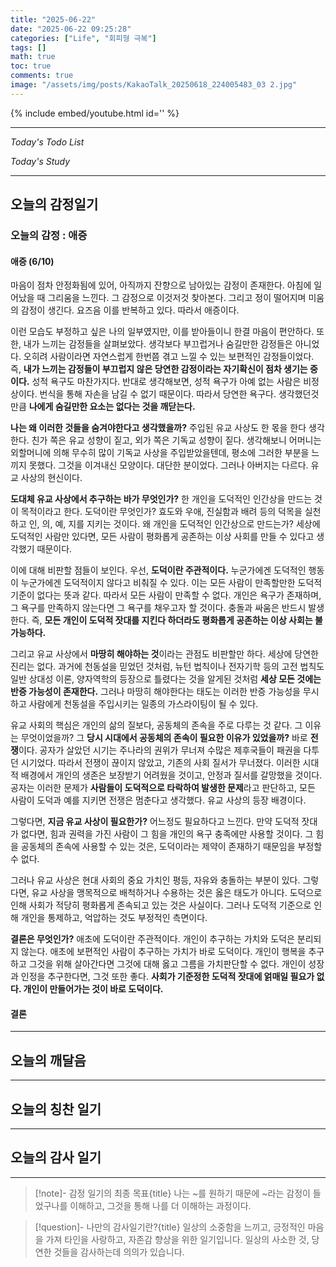 ```yaml
---
title: "2025-06-22"
date: "2025-06-22 09:25:28"
categories: ["Life", "회피형 극복"]
tags: []
math: true
toc: true
comments: true
image: "/assets/img/posts/KakaoTalk_20250618_224005483_03 2.jpg"
---
```


{% include embed/youtube.html id='' %}



---


_Today's Todo List_


_Today's Study_

---
## 오늘의 감정일기

### 오늘의 감정 : 애증

#### 애증 (6/10)
마음이 점차 안정화됨에 있어, 아직까지 잔향으로 남아있는 감정이 존재한다.
아침에 일어났을 때 그리움을 느낀다. 그 감정으로 이것저것 찾아본다. 그리고 정이 떨어지며 미움의 감정이 생긴다. 요즈음 이를 반복하고 있다. 따라서 애증이다.

이런 모습도 부정하고 싶은 나의 일부였지만, 이를 받아들이니 한결 마음이 편안하다. 또한, 내가 느끼는 감정들을 살펴보았다. 생각보다 부끄럽거나 숨길만한 감정들은 아니었다. 오히려 사람이라면 자연스럽게 한번쯤 겪고 느낄 수 있는 보편적인 감정들이었다. 즉, **내가 느끼는 감정들이 부끄럽지 않은 당연한 감정이라는 자기확신이 점차 생기는 중이다.** 성적 욕구도 마찬가지다. 반대로 생각해보면, 성적 욕구가 아예 없는 사람은 비정상이다. 번식을 통해 자손을 남길 수 없기 때문이다. 따라서 당연한 욕구다. 생각했던것 만큼 **나에게 숨길만한 요소는 없다는 것을 깨닫는다.**

**나는 왜 이러한 것들을 숨겨야한다고 생각했을까?** 주입된 유교 사상도 한 몫을 한다 생각한다. 친가 쪽은 유교 성향이 짙고, 외가 쪽은 기독교 성향이 짙다. 생각해보니 어머니는 외할머니에 의해 무수히 많이 기독교 사상을 주입받았을텐데, 평소에 그러한 부분을 느끼지 못했다. 그것을 이겨내신 모양이다. 대단한 분이었다. 그러나 아버지는 다르다. 유교 사상의 현신이다.

**도대체 유교 사상에서 추구하는 바가 무엇인가?** 한 개인을 도덕적인 인간상을 만드는 것이 목적이라고 한다. 도덕이란 무엇인가? 효도와 우애, 진실함과 배려 등의 덕목을 실천하고 인, 의, 예, 지를 지키는 것이다. 왜 개인을 도덕적인 인간상으로 만드는가? 세상에 도덕적인 사람만 있다면, 모든 사람이 평화롭게 공존하는 이상 사회를 만들 수 있다고 생각했기 때문이다.

이에 대해 비판할 점들이 보인다. 우선, **도덕이란 주관적이다.** 누군가에겐 도덕적인 행동이 누군가에겐 도덕적이지 않다고 비춰질 수 있다. 이는 모든 사람이 만족할만한 도덕적 기준이 없다는 뜻과 같다. 따라서 모든 사람이 만족할 수 없다. 개인은 욕구가 존재하며, 그 욕구를 만족하지 않는다면 그 욕구를 채우고자 할 것이다. 충돌과 싸움은 반드시 발생한다. 즉, **모든 개인이 도덕적 잣대를 지킨다 하더라도 평화롭게 공존하는 이상 사회는 불가능하다.**

그리고 유교 사상에서 **마땅히 해야하는 것**이라는 관점도 비판할만 하다. 세상에 당연한 진리는 없다. 과거에 천동설을 믿었던 것처럼, 뉴턴 법칙이나 전자기학 등의 고전 법칙도 일반 상대성 이론, 양자역학의 등장으로 틀렸다는 것을 알게된 것처럼 **세상 모든 것에는 반증 가능성이 존재한다.** 그러나 마땅히 해야한다는 태도는 이러한 반증 가능성을 무시하고 사람에게 천동설을 주입시키는 일종의 가스라이팅이 될 수 있다.

유교 사회의 핵심은 개인의 삶의 질보다, 공동체의 존속을 주로 다루는 것 같다. 그 이유는 무엇이었을까? 그 **당시 시대에서 공동체의 존속이 필요한 이유가 있었을까?** 바로 **전쟁**이다. 공자가 살았던 시기는 주나라의 권위가 무너져 수많은 제후국들이 패권을 다투던 시기었다. 따라서 전쟁이 끊이지 않았고, 기존의 사회 질서가 무너졌다. 이러한 시대적 배경에서 개인의 생존은 보장받기 어려웠을 것이고, 안정과 질서를 갈망했을 것이다. 공자는 이러한 문제가 **사람들이 도덕적으로 타락하여 발생한 문제**라고 판단하고, 모든 사람이 도덕과 예를 지키면 전쟁은 멈춘다고 생각했다. 유교 사상의 등장 배경이다.

그렇다면, **지금 유교 사상이 필요한가?** 어느정도 필요하다고 느낀다. 만약 도덕적 잣대가 없다면, 힘과 권력을 가진 사람이 그 힘을 개인의 욕구 충족에만 사용할 것이다. 그 힘을 공동체의 존속에 사용할 수 있는 것은, 도덕이라는 제약이 존재하기 때문임을 부정할 수 없다.

그러나 유교 사상은 현대 사회의 중요 가치인 평등, 자유와 충돌하는 부분이 있다. 그렇다면, 유교 사상을 맹목적으로 배척하거나 수용하는 것은 옳은 태도가 아니다. 도덕으로 인해 사회가 적당히 평화롭게 존속되고 있는 것은 사실이다. 그러나 도덕적 기준으로 인해 개인을 통제하고, 억압하는 것도 부정적인 측면이다.

**결론은 무엇인가?** 애초에 도덕이란 주관적이다. 개인이 추구하는 가치와 도덕은 분리되지 않는다. 애초에 보편적인 사람이 추구하는 가치가 바로 도덕이다. 개인이 행복을 추구하고 그것을 위해 살아간다면 그것에 대해 옳고 그름을 가치판단할 수 없다. 개인이 성장과 인정을 추구한다면, 그것 또한 좋다. **사회가 기준정한 도덕적 잣대에 얽매일 필요가 없다. 개인이 만들어가는 것이 바로 도덕이다.**

#### 결론


---
## 오늘의 깨달음



---
## 오늘의 칭찬 일기



---
## 오늘의 감사 일기



---

> [!note]- 감정 일기의 최종 목표{title}
> 나는 ~를 원하기 때문에 ~라는 감정이 들었구나를 이해하고, 그것을 통해 나를 더 이해하는 과정이다.

> [!question]- 나만의 감사일기란?{title}
> 일상의 소중함을 느끼고, 긍정적인 마음을 가져 타인을 사랑하고, 자존감 향상을 위한 일기입니다. 일상의 사소한 것, 당연한 것들을 감사하는데 의의가 있습니다.